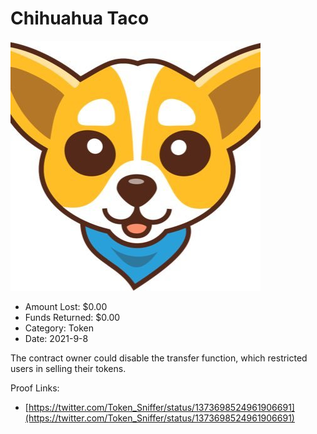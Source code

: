 # Chihuahua Taco
![Chihuahua Taco](/rektimages/Chihuahua-Taco.png)
- Amount Lost: $0.00
- Funds Returned: $0.00
- Category: Token
- Date: 2021-9-8

The contract owner could disable the transfer function, which restricted users in selling their tokens.


Proof Links:
- [https://twitter.com/Token_Sniffer/status/1373698524961906691](https://twitter.com/Token_Sniffer/status/1373698524961906691)


